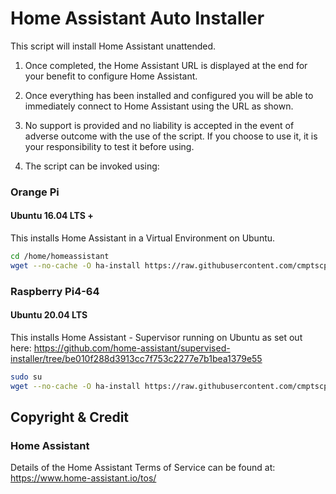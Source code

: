 # Home Assistant Auto Installer

This script will install Home Assistant unattended.

1. Once completed, the Home Assistant URL is displayed at the end for your benefit to configure Home Assistant.

2. Once everything has been installed and configured you will be able to immediately connect to Home Assistant using the URL as shown.

3. No support is provided and no liability is accepted in the event of adverse outcome with the use of the script. If you choose to use it, it is your responsibility to test it before using.

4. The script can be invoked using:

### Orange Pi
#### Ubuntu 16.04 LTS +

This installs Home Assistant in a Virtual Environment on Ubuntu.

```bash
cd /home/homeassistant
wget --no-cache -O ha-install https://raw.githubusercontent.com/cmptscpeacock/home-assistant-auto-install/master/orangepi/ubuntu/16.04lts/home-assistant-auto-install.bash && chmod +x ha-install && ./ha-install
```

### Raspberry Pi4-64
#### Ubuntu 20.04 LTS

This installs Home Assistant - Supervisor running on Ubuntu as set out here: https://github.com/home-assistant/supervised-installer/tree/be010f288d3913cc7f753c2277e7b1bea1379e55

```bash
sudo su
wget --no-cache -O ha-install https://raw.githubusercontent.com/cmptscpeacock/home-assistant-auto-install/master/rpi4/ubuntu/20.04lts/home-assistant-auto-install.bash && chmod +x ha-install && ./ha-install
```

## Copyright & Credit

### Home Assistant

Details of the Home Assistant Terms of Service can be found at: https://www.home-assistant.io/tos/